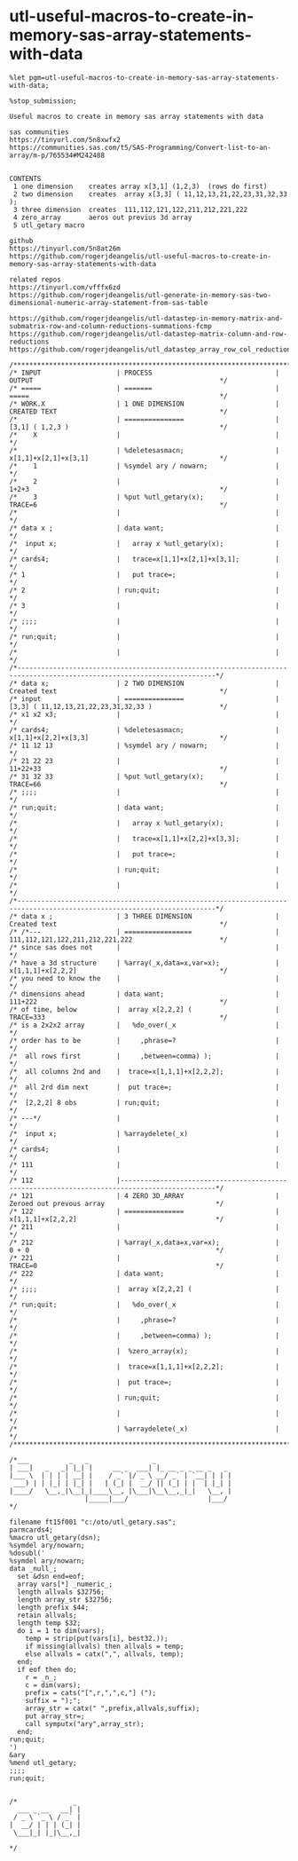 # utl-useful-macros-to-create-in-memory-sas-array-statements-with-data
    %let pgm=utl-useful-macros-to-create-in-memory-sas-array-statements-with-data;

    %stop_submission;

    Useful macros to create in memory sas array statements with data

    sas communities
    https://tinyurl.com/5n8xwfx2
    https://communities.sas.com/t5/SAS-Programming/Convert-list-to-an-array/m-p/765534#M242488


    CONTENTS
     1 one dimension    creates array x[3,1] (1,2,3)  (rows do first)
     2 two dimension    creates  array x[3,3] ( 11,12,13,21,22,23,31,32,33 );
     3 three dimension  creates  111,112,121,122,211,212,221,222
     4 zero_array       aeros out previus 3d array
     5 utl_getary macro

    github
    https://tinyurl.com/5n8at26m
    https://github.com/rogerjdeangelis/utl-useful-macros-to-create-in-memory-sas-array-statements-with-data

    related repos
    https://tinyurl.com/vfffx6zd
    https://github.com/rogerjdeangelis/utl-generate-in-memory-sas-two-dimensional-numeric-array-statement-from-sas-table

    https://github.com/rogerjdeangelis/utl-datastep-in-memory-matrix-and-submatrix-row-and-column-reductions-summations-fcmp
    https://github.com/rogerjdeangelis/utl-datastep-matrix-column-and-row-reductions
    https://github.com/rogerjdeangelis/utl_datastep_array_row_col_reductions_sumOf

    /**************************************************************************************************************************/
    /* INPUT                   | PROCESS                               | OUTPUT                                               */
    /* =====                   | =======                               | =====                                                */
    /* WORK.X                  | 1 ONE DIMENSION                       | CREATED TEXT                                         */
    /*                         | ===============                       | [3,1] ( 1,2,3 )                                      */
    /*    X                    |                                       |                                                      */
    /*                         | %deletesasmacn;                       | x[1,1]+x[2,1]+x[3,1]                                 */
    /*    1                    | %symdel ary / nowarn;                 |                                                      */
    /*    2                    |                                       | 1+2+3                                                */
    /*    3                    | %put %utl_getary(x);                  | TRACE=6                                              */
    /*                         |                                       |                                                      */
    /* data x ;                | data want;                            |                                                      */
    /*  input x;               |   array x %utl_getary(x);             |                                                      */
    /* cards4;                 |   trace=x[1,1]+x[2,1]+x[3,1];         |                                                      */
    /* 1                       |   put trace=;                         |                                                      */
    /* 2                       | run;quit;                             |                                                      */
    /* 3                       |                                       |                                                      */
    /* ;;;;                    |                                       |                                                      */
    /* run;quit;               |                                       |                                                      */
    /*                         |                                       |                                                      */
    /*------------------------------------------------------------------------------------------------------------------------*/
    /* data x;                 | 2 TWO DIMENSION                       | Created text                                         */
    /* input                   | ===============                       | [3,3] ( 11,12,13,21,22,23,31,32,33 )                 */
    /* x1 x2 x3;               |                                       |                                                      */
    /* cards4;                 | %deletesasmacn;                       | x[1,1]+x[2,2]+x[3,3]                                 */
    /* 11 12 13                | %symdel ary / nowarn;                 |                                                      */
    /* 21 22 23                |                                       | 11+22+33                                             */
    /* 31 32 33                | %put %utl_getary(x);                  | TRACE=66                                             */
    /* ;;;;                    |                                       |                                                      */
    /* run;quit;               | data want;                            |                                                      */
    /*                         |   array x %utl_getary(x);             |                                                      */
    /*                         |   trace=x[1,1]+x[2,2]+x[3,3];         |                                                      */
    /*                         |   put trace=;                         |                                                      */
    /*                         | run;quit;                             |                                                      */
    /*                         |                                       |                                                      */
    /*------------------------------------------------------------------------------------------------------------------------*/
    /* data x ;                | 3 THREE DIMENSION                     | Created text                                         */
    /* /*---                   | =================                     | 111,112,121,122,211,212,221,222                      */
    /* since sas does not      |                                       |                                                      */
    /* have a 3d structure     | %array(_x,data=x,var=x);              | x[1,1,1]+x[2,2,2]                                    */
    /* you need to know the    |                                       |                                                      */
    /* dimensions ahead        | data want;                            | 111+222                                              */
    /* of time, below          |  array x[2,2,2] (                     | TRACE=333                                            */
    /* is a 2x2x2 array        |   %do_over(_x                         |                                                      */
    /* order has to be         |     ,phrase=?                         |                                                      */
    /*  all rows first         |     ,between=comma) );                |                                                      */
    /*  all columns 2nd and    |  trace=x[1,1,1]+x[2,2,2];             |                                                      */
    /*  all 2rd dim next       |  put trace=;                          |                                                      */
    /*  [2,2,2] 8 obs          | run;quit;                             |                                                      */
    /* ---*/                   |                                       |                                                      */
    /*  input x;               | %arraydelete(_x)                      |                                                      */
    /* cards4;                 |                                       |                                                      */
    /* 111                     |                                       |                                                      */
    /* 112                     |----------------------------------------------------------------------------------------------*/
    /* 121                     | 4 ZERO 3D_ARRAY                       |  Zeroed out prevous array                            */
    /* 122                     | ===============                       |  x[1,1,1]+x[2,2,2]                                   */
    /* 211                     |                                       |                                                      */
    /* 212                     | %array(_x,data=x,var=x);              |  0 + 0                                               */
    /* 221                     |                                       |  TRACE=0                                             */
    /* 222                     | data want;                            |                                                      */
    /* ;;;;                    |  array x[2,2,2] (                     |                                                      */
    /* run;quit;               |   %do_over(_x                         |                                                      */
    /*                         |     ,phrase=?                         |                                                      */
    /*                         |     ,between=comma) );                |                                                      */
    /*                         |  %zero_array(x);                      |                                                      */
    /*                         |  trace=x[1,1,1]+x[2,2,2];             |                                                      */
    /*                         |  put trace=;                          |                                                      */
    /*                         | run;quit;                             |                                                      */
    /*                         |                                       |                                                      */
    /*                         | %arraydelete(_x)                      |                                                      */
    /**************************************************************************************************************************/

    /*___          _   _                _
    | ___|   _   _| |_| |     __ _  ___| |_ __ _ _ __ _   _
    |___ \  | | | | __| |    / _` |/ _ \ __/ _` | `__| | | |
     ___) | | |_| | |_| |   | (_| |  __/ || (_| | |  | |_| |
    |____/   \__,_|\__|_|____\__, |\___|\__\__,_|_|   \__, |
                       |_____|___/                    |___/
    */

    filename ft15f001 "c:/oto/utl_getary.sas";
    parmcards4;
    %macro utl_getary(dsn);
    %symdel ary/nowarn;
    %dosubl('
    %symdel ary/nowarn;
    data _null_;
      set &dsn end=eof;
      array vars[*] _numeric_;
      length allvals $32756;
      length array_str $32756;
      length prefix $44;
      retain allvals;
      length temp $32;
      do i = 1 to dim(vars);
        temp = strip(put(vars[i], best32.));
        if missing(allvals) then allvals = temp;
        else allvals = catx(",", allvals, temp);
      end;
      if eof then do;
        r = _n_;
        c = dim(vars);
        prefix = cats("[",r,",",c,"] (");
        suffix = ");";
        array_str = catx(" ",prefix,allvals,suffix);
        put array_str=;
        call symputx("ary",array_str);
      end;
    run;quit;
    ')
    &ary
    %mend utl_getary;
    ;;;;
    run;quit;


    /*              _
      ___ _ __   __| |
     / _ \ `_ \ / _` |
    |  __/ | | | (_| |
     \___|_| |_|\__,_|

    */

